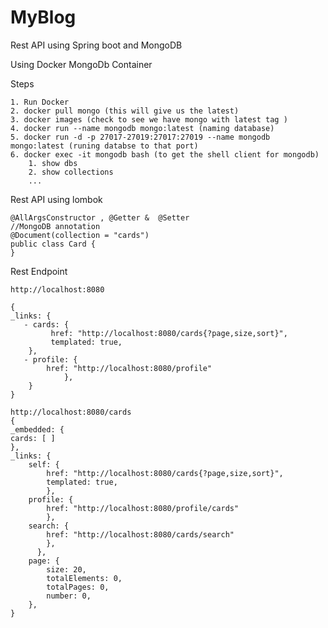 # MyBlog
 
Rest API using Spring boot and MongoDB 

Using Docker MongoDb Container 
   
   
Steps
 
    1. Run Docker 
    2. docker pull mongo (this will give us the latest) 
    3. docker images (check to see we have mongo with latest tag )
    4. docker run --name mongodb mongo:latest (naming database)
    5. docker run -d -p 27017-27019:27017:27019 --name mongodb mongo:latest (runing databse to that port)
    6. docker exec -it mongodb bash (to get the shell client for mongodb)
        1. show dbs
        2. show collections
        ...

Rest API
    using lombok 
    
    @AllArgsConstructor , @Getter &  @Setter
    //MongoDB annotation
    @Document(collection = "cards") 
    public class Card {
    }

Rest Endpoint 
    
    http://localhost:8080
    
    {
    _links: {
       - cards: {
             href: "http://localhost:8080/cards{?page,size,sort}",
             templated: true,
        },
       - profile: {
            href: "http://localhost:8080/profile"
                },
        }
    }
    
    http://localhost:8080/cards
    {
    _embedded: {
    cards: [ ]
    },
    _links: {
        self: {
            href: "http://localhost:8080/cards{?page,size,sort}",
            templated: true,
            },
        profile: {
            href: "http://localhost:8080/profile/cards"
            },
        search: {
            href: "http://localhost:8080/cards/search"
            },
          },
        page: {
            size: 20,
            totalElements: 0,
            totalPages: 0,
            number: 0,
        },
    }

